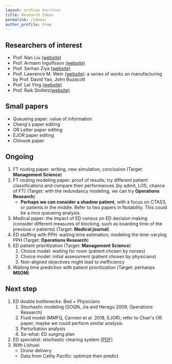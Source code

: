 ```yaml
---
layout: archive #archive
title: Research Ideas
permalink: /ideas/
author_profile: true
---
```

## Researchers of interest
* Prof. Nan Liu [(website)](https://sites.google.com/site/nanliuacademic/research)
* Prof. Armann Ingolfsson [(website)](https://scholar.google.com/citations?hl=en&user=o--KHAQAAAAJ)
* Prof. Serhan Ziya [(website)](https://scholar.google.com/citations?hl=en&user=EFUfwAMAAAAJ&view_op=list_works&sortby=pubdate)
* Prof. Lawrence M. Wein [(website)](https://lwein.people.stanford.edu/published-papers-and-technical-reports): a series of works on manufacturing by Prof. David Yao, John Buzacott
* Prof. Lei Ying [(website)](https://scholar.google.com/citations?user=7f3HKI8AAAAJ&hl=en)
* Prof. Raik Stolletz[(website)](https://scholar.google.com/citations?user=moQsvVoAAAAJ&hl=en)

## Small papers

* Queueing paper: value of information
* Cheng's paper editing
* OR Letter paper editing
* EJOR paper editing
* Chinook paper

## Ongoing

1. FT routing paper: writing, new simulation, conclusion (Target: **Management Science**)
2. FT routing modeling paper: proof of results; try different patient classifications and compare their performances (by admit, LOS, chance of FT) (Target: with the redundancy modeling, we can try **Operations Research**)
    * **Perhaps we can consider a shadow patient**, with a focus on CTAS3, or patients in the middle. Refer to two papers in Notability. This could be a nice queueing analysis.
4. Medical paper: the impact of ED census on ED decision making (consider different measures of blocking, such as boarding time of the previous $n$ patients) (Target: **Medical journal**)
5. ED staffing with PPH: waiting time estimation; modeling the time-varying PPH (Target: **Operations Research**)
7. ED patient prioritization (Target: **Management Science**)
    1. Choice model: waiting for room (patient chosen by nurses)
    1. Choice model: initial assessment (patient chosen by physicians)
    1. Non-aligned objectives might lead to inefficiency
6. Waiting time prediction with patient prioritization (Target: perhanps **MSOM**)

## Next step
1. ED double bottlenecks: Bed + Physicians
    1. Stochastic modeling (SOQN, Jia and Heragu 2009, Operations Research)
    1. Fluid model (MMFQ, Carmen et al. 2018, EJOR); refer to Chan's OR paper; maybe we could perform similar analysis.
    1. Perturbation analysis
    1. So-what: ED surging plan
3. ED specialist: stochastic clearing system [\[PDF\]](/files/He-StochasticClearingSystem.pdf)
4. With Lishuai:
    * Drone delivery
    * Data from Cathy Pacific: optimize then predict

